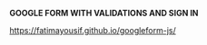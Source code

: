    **GOOGLE FORM WITH VALIDATIONS AND SIGN IN**
   
   https://fatimayousif.github.io/googleform-js/
